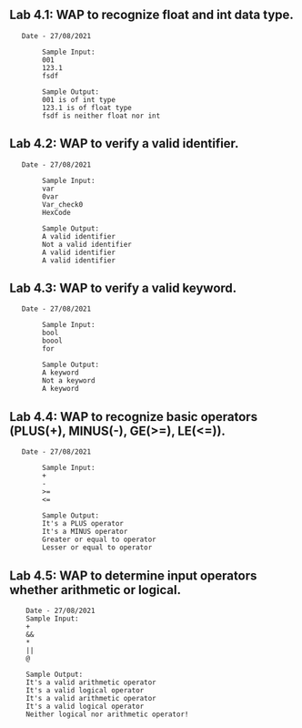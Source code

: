 
##  Lab 4.1: WAP to recognize float and int data type.
       Date - 27/08/2021 
      

```
        Sample Input:
        001
        123.1
        fsdf

        Sample Output:
        001 is of int type
        123.1 is of float type
        fsdf is neither float nor int
```

## Lab 4.2: WAP to verify a valid identifier.
       Date - 27/08/2021 
       

```
        Sample Input:
        var
        0var
        Var_check0
        HexCode

        Sample Output:
        A valid identifier
        Not a valid identifier
        A valid identifier
        A valid identifier
``` 

## Lab 4.3: WAP to verify a valid keyword.
       Date - 27/08/2021
       

```
        Sample Input:
        bool
        boool
        for

        Sample Output:
        A keyword
        Not a keyword
        A keyword
```

## Lab 4.4: WAP to recognize basic operators (PLUS(+), MINUS(-), GE(>=), LE(<=)).
       Date - 27/08/2021 

```
        Sample Input:
        +
        -
        >=
        <=

        Sample Output:
        It's a PLUS operator
        It's a MINUS operator
        Greater or equal to operator
        Lesser or equal to operator
```

## Lab 4.5: WAP to determine input operators whether arithmetic or logical.
        Date - 27/08/2021 
        Sample Input:
        +
        &&
        *
        ||
        @

        Sample Output:
        It's a valid arithmetic operator
        It's a valid logical operator
        It's a valid arithmetic operator
        It's a valid logical operator
        Neither logical nor arithmetic operator!
